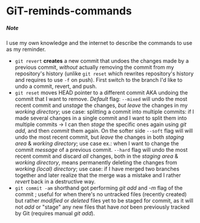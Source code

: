# GiT-reminds-commands
##### Note
I use my own knowledge and the internet to describe the commands to use as my reminder.

- `git revert` **creates** a new commit that undoes the changes made by a previous commit, *without* actually removing the commit from my repository's history (unlike `git reset` which rewrites repository's history and requires to use `-f` on push). First switch to the branch I'd like to undo a commit, revert, and push.
- `git reset` moves HEAD pointer to a different commit AKA undoing the commit that I want to remove. *Default* flag: `--mixed` will undo the most recent commit and *unstage* the changes, *but leave* the changes in my *working directory*; use case: splitting a commit into multiple commits: if I made several changes in a single commit and I want to split them into multiple commits -> I can then *stage* the specific ones again using *git add*, and then *commit* them again. On the softer side `--soft` flag will will undo the most recent commit, but *leave* the changes in both *staging area* & *working directory*; use case ex.: when I want to change the commit *message* of a previous commit. `--hard` flag will undo the most recent commit and discard *all* changes, both in the *staging area* & *working directory*, means permanently deleting the changes from *working (local) directory*; use case: if I have merged two branches together and later realize that the merge was a mistake and I rather *revert* back in a destructive way.
- `git commit -am` shorthand got performing *git add* and *-m* flag of the commit ; useful for when there's no untracked files (recently created) but rather *modified* or *deleted* files yet to be staged for commit, as it will not *add* or "stage" any new files that have *not* been previously tracked by Git (requires manual *git add*).




